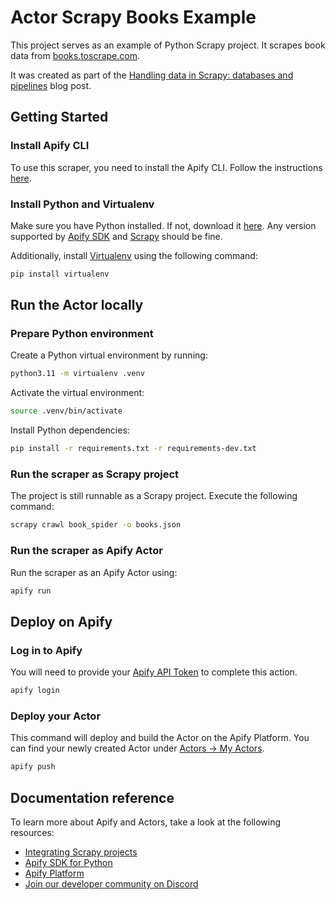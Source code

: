 # Actor Scrapy Books Example

This project serves as an example of Python Scrapy project. It scrapes book data from [books.toscrape.com](https://books.toscrape.com/).

It was created as part of the [Handling data in Scrapy: databases and pipelines](https://www.notion.so/apify/Handling-data-in-Scrapy-databases-and-pipelines-b57b3d7b0ee54c739b196300c116b595) blog post.

## Getting Started

### Install Apify CLI

To use this scraper, you need to install the Apify CLI. Follow the instructions [here](https://docs.apify.com/cli/docs/installation).

### Install Python and Virtualenv

Make sure you have Python installed. If not, download it [here](https://www.python.org/). Any version supported by [Apify SDK](https://pypi.org/project/apify/) and [Scrapy](https://pypi.org/project/Scrapy/) should be fine.

Additionally, install [Virtualenv](https://pypi.org/project/virtualenv/) using the following command:

```bash
pip install virtualenv
```

## Run the Actor locally

### Prepare Python environment

Create a Python virtual environment by running:

```bash
python3.11 -m virtualenv .venv
```

Activate the virtual environment:

```bash
source .venv/bin/activate
```

Install Python dependencies:

```bash
pip install -r requirements.txt -r requirements-dev.txt
```

### Run the scraper as Scrapy project

The project is still runnable as a Scrapy project. Execute the following command:

```bash
scrapy crawl book_spider -o books.json
```

### Run the scraper as Apify Actor

Run the scraper as an Apify Actor using:

```bash
apify run
```

## Deploy on Apify

### Log in to Apify

You will need to provide your [Apify API Token](https://console.apify.com/account/integrations) to complete this action.

```bash
apify login
```

### Deploy your Actor

This command will deploy and build the Actor on the Apify Platform. You can find your newly created Actor under [Actors -> My Actors](https://console.apify.com/actors?tab=my).

```Bash
apify push
```

## Documentation reference

To learn more about Apify and Actors, take a look at the following resources:

- [Integrating Scrapy projects](https://docs.apify.com/cli/docs/integrating-scrapy)
- [Apify SDK for Python](https://docs.apify.com/sdk/js)
- [Apify Platform](https://docs.apify.com/platform)
- [Join our developer community on Discord](https://discord.com/invite/jyEM2PRvMU)
